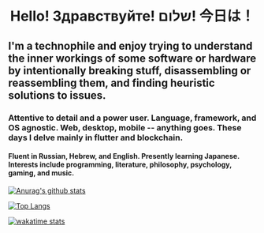 <h1 align="center">Hello! Здравствуйте! שלום! 今日は！</h1>

<h2>I'm a technophile and enjoy trying to understand the inner workings of some software or hardware by intentionally breaking stuff, disassembling or reassembling them, and finding heuristic solutions to issues.</h2>

<h3>Attentive to detail and a power user. Language, framework, and OS agnostic. Web, desktop, mobile -- anything goes. These days I delve mainly in flutter and blockchain.</h3>

<h4>Fluent in Russian, Hebrew, and English. Presently learning Japanese. Interests include programming, literature, philosophy, psychology, gaming, and music.</h4>

[![Anurag's github stats](https://github-readme-stats.vercel.app/api?username=agondev&theme=radical)](https://github.com/anuraghazra/github-readme-stats)

[![Top Langs](https://github-readme-stats.vercel.app/api/top-langs/?username=agondev&theme=merko)](https://github.com/anuraghazra/github-readme-stats)

[![wakatime stats](https://github-readme-stats.vercel.app/api/wakatime?username=Agon&theme=tokyonight)](https://github.com/anuraghazra/github-readme-stats)
